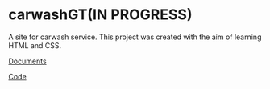 # carwashGT(IN PROGRESS)

A site for carwash service.
This project was created with the aim of learning HTML and CSS. 

[Documents](https://github.com/MurphyDM/carwashGT/tree/master/Documents)

[Code](https://github.com/MurphyDM/carwashGT/tree/master/GT)


